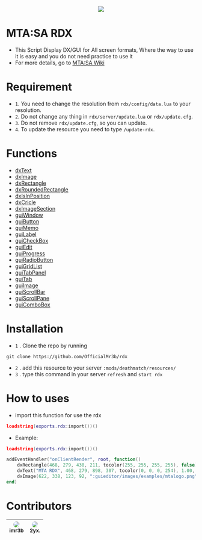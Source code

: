 
<p align="center"><img src="https://cdn.discordapp.com/attachments/927728569382236180/1060666841644683434/Group_1.png"></p>

# MTA:SA RDX

- This Script Display DX/GUI for All screen formats, Where the way to use it is easy and you do not need practice to use it
- For more details, go to [MTA:SA Wiki](https://wiki.multitheftauto.com/wiki/Resource:RDX)

# Requirement

- `1`. You need to change the resolution from `rdx/config/data.lua` to your resolution.<br>
- `2`. Do not change any thing in `rdx/server/update.lua` or `rdx/update.cfg`.<br>
- `3`. Do not remove `rdx/update.cfg`, so you can update.
- `4`. To update the resource you need to type `/update-rdx`.<br>

# Functions
* [dxText](https://wiki.multitheftauto.com/wiki/dxDrawText)
* [dxImage](https://wiki.multitheftauto.com/wiki/dxDrawImage)
* [dxRectangle](https://wiki.multitheftauto.com/wiki/dxDrawRectangle)
* [dxRoundedRectangle](https://wiki.multitheftauto.com/wiki/RoundedRectangle)
* [dxIsInPosition](https://wiki.multitheftauto.com/wiki/isMouseInPosition)
* [dxCricle](https://wiki.multitheftauto.com/wiki/dxDrawCircle)
* [dxImageSection](https://wiki.multitheftauto.com/wiki/dxDrawImageSection)
* [guiWindow](https://wiki.multitheftauto.com/wiki/guiCreateWindow)
* [guiButton](https://wiki.multitheftauto.com/wiki/guiCreateButton)
* [guiMemo](https://wiki.multitheftauto.com/wiki/guiCreateMemo)
* [guiLabel](https://wiki.multitheftauto.com/wiki/guiCreateLabel)
* [guiCheckBox](https://wiki.multitheftauto.com/wiki/guiCreateCheckBox)
* [guiEdit](https://wiki.multitheftauto.com/wiki/guiCreateEdit)
* [guiProgress](https://wiki.multitheftauto.com/wiki/guiCreateProgressBar)
* [guiRadioButton](https://wiki.multitheftauto.com/wiki/guiCreateRadioButton)
* [guiGridList](https://wiki.multitheftauto.com/wiki/guiCreateGridList)
* [guiTabPanel](https://wiki.multitheftauto.com/wiki/guiCreateTabPanel)
* [guiTab](https://wiki.multitheftauto.com/wiki/guiCreateTab)
* [guiImage](https://wiki.multitheftauto.com/wiki/guiCreateStaticImage)
* [guiScrollBar](https://wiki.multitheftauto.com/wiki/guiCreateScrollBar)
* [guiScrollPane](https://wiki.multitheftauto.com/wiki/guiCreateScrollPane)
* [guiComboBox](https://wiki.multitheftauto.com/wiki/guiCreateComboBox)

# Installation

- `1` . Clone the repo by running
```
git clone https://github.com/OfficialMr3b/rdx
```
- `2` . add this resource to your server `:mods/deathmatch/resources/`
- `3` . type this command in your server `refresh` and `start rdx`

# How to uses

- import this function for use the rdx
```lua
loadstring(exports.rdx:import())()
```
- Example:
```lua
loadstring(exports.rdx:import())()

addEventHandler("onClientRender", root, function()
    dxRectangle(468, 279, 430, 211, tocolor(255, 255, 255, 255), false)
    dxText("MTA RDX", 468, 279, 898, 307, tocolor(0, 0, 0, 254), 1.00, "default", "center", "center", false, false, false, false, false)
    dxImage(622, 338, 123, 92, ":guieditor/images/examples/mtalogo.png", 0, 0, 0, tocolor(255, 255, 255, 255), false)
end)
```

# Contributors
| <img src="https://i.imgur.com/9eOHGEq.png" style="border-radius: 50%;"><br><sub>imr3b<br></sub> | <img src="https://i.imgur.com/a3flkPs.png" style="border-radius: 50%;"><br><sub>2yx.<br></sub> |
| :---------------------------------------------------------------------------------------------------------------------: | :---------------------------------------------------------------------------------------------------------------------: |
